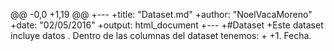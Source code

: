 @@ -0,0 +1,19 @@
+---
+title: "Dataset.md"
+author: "NoelVacaMoreno"
+date: "02/05/2016"
+output: html_document
+---
+#Dataset 
+Este dataset incluye datos . Dentro de las columnas del dataset tenemos:
+
+1. Fecha.
